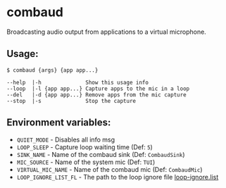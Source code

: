 # combaud
Broadcasting audio output from applications to a virtual microphone.

## Usage:
```
$ combaud {args} {app app...}

--help  |-h              Show this usage info
--loop  |-l {app app...} Capture apps to the mic in a loop
--del   |-d {app app...} Remove apps from the mic capture
--stop  |-s              Stop the capture
```

## **Environment variables:**
* `QUIET_MODE`          - Disables all info msg
* `LOOP_SLEEP`          - Capture loop waiting time (Def: `5`)
* `SINK_NAME`           - Name of the combaud sink (Def: `CombaudSink`)
* `MIC_SOURCE`          - Name of the system mic (Def: `TUI`)
* `VIRTUAL_MIC_NAME`    - Name of the combaud mic (Def: `CombaudMic`)
* `LOOP_IGNORE_LIST_FL` - The path to the loop ignore file [loop-ignore.list](https://github.com/VHSgunzo/combaud/blob/main/loop-ignore.list)
